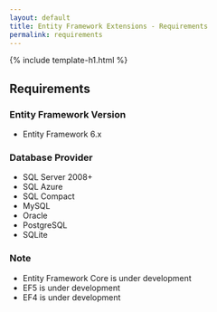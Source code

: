 ```yaml
---
layout: default
title: Entity Framework Extensions - Requirements
permalink: requirements
---
```


{% include template-h1.html %}

## Requirements

### Entity Framework Version
- Entity Framework 6.x

### Database Provider
- SQL Server 2008+
- SQL Azure
- SQL Compact
- MySQL
- Oracle
- PostgreSQL
- SQLite

### Note
- Entity Framework Core is under development
- EF5 is under development
- EF4 is under development
